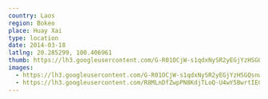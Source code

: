 ```yaml
---
country: Laos
region: Bokeo
place: Huay Xai
type: location
date: 2014-03-18
latlng: 20.285299, 100.406961
thumb: https://lh3.googleusercontent.com/G-R01OCjW-s1qdxNySR2yEGjYzHSGQsnwPrK6HwZ991xpBLBmalADb9oER91h2-7QhELS9PUryYkpeiRM8csY7YgW24E2mwlrPYmOVxFhjKUAx2U94h8BemokSzSo8lsXLaWHdFYMw
images:
  - https://lh3.googleusercontent.com/G-R01OCjW-s1qdxNySR2yEGjYzHSGQsnwPrK6HwZ991xpBLBmalADb9oER91h2-7QhELS9PUryYkpeiRM8csY7YgW24E2mwlrPYmOVxFhjKUAx2U94h8BemokSzSo8lsXLaWHdFYMw
  - https://lh3.googleusercontent.com/R8MLnDfZwpPN8KdjTLoQ-U4wY5BwrtIEGHsQ_I35DcQk9OAWB9EX5A404aOfHCv8o1dhV03IaOL19eKOZ-yq7ihQ_AmOENKDLMmznFH0sWRURas9F5ltZXGdaIY_ODSTubTKgs3h-g
---
```

